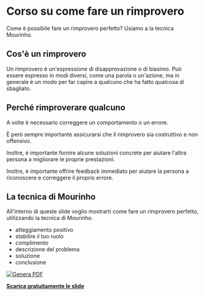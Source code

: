 # Corso su come fare un rimprovero

Come è possibile fare un rimprovero perfetto?
Usiamo a la tecnica Mourinho.

## Cos'è un rimprovero

Un rimprovero è un'espressione di disapprovazione o di biasimo. Può essere espresso in modi diversi, come una parola o un'azione, ma in generale è un modo per far capire a qualcuno che ha fatto qualcosa di sbagliato.

## Perché rimproverare qualcuno

A volte è necessario correggere un comportamento o un errore.

È però sempre importante assicurarsi che il rimprovero sia costruttivo e non offensivo.

Inoltre, è importante fornire alcune soluzioni concrete per aiutare l'altra persona a migliorare le proprie prestazioni.

Inoltre, è importante offrire feedback immediato per aiutare la persona a riconoscere e correggere il proprio errore.

## La tecnica di Mourinho

All'interno di queste slide voglio mostrarti come fare un rimprovero perfetto, utilizzando la tecnica di Mourinho.

- atteggiamento positivo
- stabilire il tuo ruolo
- complimento
- descrizione del problema
- soluzione
- conclusione

[![Genera PDF](https://github.com/matteobaccan/CorsoRimprovero/actions/workflows/generatepdf.yml/badge.svg)](https://github.com/matteobaccan/CorsoRimprovero/actions/workflows/generatepdf.yml)

__[Scarica gratuitamente le slide](https://raw.githubusercontent.com/matteobaccan/CorsoRimprovero/main/slide/CorsoRimprovero.pdf)__
